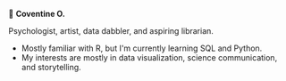:ocean: **Coventine O.**

Psychologist, artist, data dabbler, and aspiring librarian. 

- Mostly familiar with R, but I'm currently learning SQL and Python.
- My interests are mostly in data visualization, science communication, and storytelling.